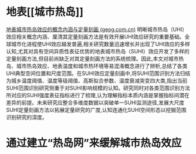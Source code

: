 # 地表[[城市热岛]]
[地表城市热岛效应的概念内涵与定量刻画 (geog.com.cn)](https://www.geog.com.cn/article/2022/0375-5444/0375-5444-77-9-2249.shtml)
明晰城市热岛（UHI）效应相关概念内涵、厘清其定量刻画方法是有效开展UHI效应研究的重要基础。全球城市化进程使UHI效应越发普遍,相关研究数量迅速增长并出现了UHI效应的多样认知,尤其对具有空间异质性表征优势的地表城市热岛（SUHI）效应开发了多样的定量刻画方法,但目前尚缺乏对其定量刻画方法的系统梳理。因此,本文对城市热岛、城市热岛效应、地表温度和城市热环境等易混淆概念进行了辨析,总结了各类UHI典型空间位置和尺度范围。在SUHI效应定量刻画中,将SUHI范围识别方法归结为城乡温度阈值、温度等级阈值、高斯拟合参数、温度衰减突变四大类,指出当前SUHI范围识别研究侧重于对SUHI影响规模的认知。研究同时对各类范围识别方法所对应的SUHI强度表征指标进行了梳理,认为理解指标本质内涵是掌握指标间潜在差异的前提。未来研究应整合多维度数据以突破单一SUHI监测途径,发展大尺度SUHI定量刻画方法以拓展定量研究的广度,认知连通化SUHI空间形态以挖掘范围识别研究的深度。
# 通过建立“热岛网”来缓解城市热岛效应